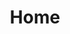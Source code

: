 ---
layout: home
title: Home
hero:
  name: TianJie
  text: 开箱即用的 Javascript 工具库
  actions:
    - theme: brand
      text: 指南
      link: /dist/README

    - theme: brand
      text: 文档速览
      link: /dist/modules

    - theme: alt
      text: Github
      link: https://github.com/loclink/tianjie

features:
  - icon: 📦
    title: 开箱即用
    details: 无外部依赖，开箱即用。
  - icon: ✨
    title: 完整的类型推导
    details: 使用typescript开发，具备完整类型推导
---